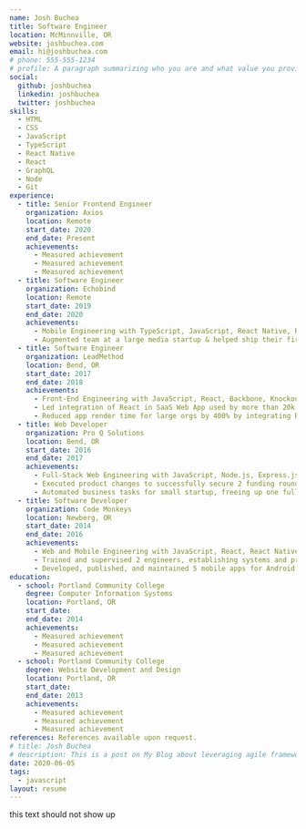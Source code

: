 ```yaml
---
name: Josh Buchea
title: Software Engineer
location: McMinnville, OR
website: joshbuchea.com
email: hi@joshbuchea.com
# phone: 555-555-1234
# profile: A paragraph summarizing who you are and what value you provide.
social:
  github: joshbuchea
  linkedin: joshbuchea
  twitter: joshbuchea
skills:
  - HTML
  - CSS
  - JavaScript
  - TypeScript
  - React Native
  - React
  - GraphQL
  - Node
  - Git
experience:
  - title: Senior Frontend Engineer
    organization: Axios
    location: Remote
    start_date: 2020
    end_date: Present
    achievements:
      - Measured achievement
      - Measured achievement
      - Measured achievement
  - title: Software Engineer
    organization: Echobind
    location: Remote
    start_date: 2019
    end_date: 2020
    achievements:
      - Mobile Engineering with TypeScript, JavaScript, React Native, React, GraphQL, Apollo
      - Augmented team at a large media startup & helped ship their first mobile application
  - title: Software Engineer
    organization: LeadMethod
    location: Bend, OR
    start_date: 2017
    end_date: 2018
    achievements:
      - Front-End Engineering with JavaScript, React, Backbone, Knockout, Moment.js
      - Led integration of React in SaaS Web App used by more than 20k users worldwide
      - Reduced app render time for large orgs by 400% by integrating React Virtualized
  - title: Web Developer
    organization: Pro Q Solutions
    location: Bend, OR
    start_date: 2016
    end_date: 2017
    achievements:
      - Full-Stack Web Engineering with JavaScript, Node.js, Express.js, Angular, Mongo, Docker
      - Executed product changes to successfully secure 2 funding rounds for SaaS startup
      - Automated business tasks for small startup, freeing up one full-time employee
  - title: Software Developer
    organization: Code Monkeys
    location: Newberg, OR
    start_date: 2014
    end_date: 2016
    achievements:
      - Web and Mobile Engineering with JavaScript, React, React Native, Ionic, PHP, WordPress
      - Trained and supervised 2 engineers, establishing systems and processes to support
      - Developed, published, and maintained 5 mobile apps for Android and iOS
education:
  - school: Portland Community College
    degree: Computer Information Systems
    location: Portland, OR
    start_date:
    end_date: 2014
    achievements:
      - Measured achievement
      - Measured achievement
      - Measured achievement
  - school: Portland Community College
    degree: Website Development and Design
    location: Portland, OR
    start_date:
    end_date: 2013
    achievements:
      - Measured achievement
      - Measured achievement
      - Measured achievement
references: References available upon request.
# title: Josh Buchea
# description: This is a post on My Blog about leveraging agile frameworks.
date: 2020-06-05
tags:
  - javascript
layout: resume
---
```


this text should not show up
